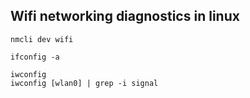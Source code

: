 ## Wifi networking diagnostics in linux


```
nmcli dev wifi

ifconfig -a

iwconfig
iwconfig [wlan0] | grep -i signal
```

